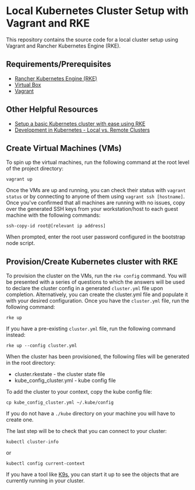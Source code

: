 # Local Kubernetes Cluster Setup with Vagrant and RKE
This repository contains the source code for a local cluster setup using Vagrant and Rancher Kubernetes Engine (RKE).

## Requirements/Prerequisites
- [Rancher Kubernetes Engine (RKE)](https://rancher.com/docs/rke/latest/en/installation/)
- [Virtual Box](https://www.virtualbox.org/wiki/Downloads)
- [Vagrant](https://www.vagrantup.com/docs/installation)

## Other Helpful Resources
- [Setup a basic Kubernetes cluster with ease using RKE](https://rancher.com/blog/2018/2018-09-26-setup-basic-kubernetes-cluster-with-ease-using-rke/)
- [Development in Kubernetes - Local vs. Remote Clusters](https://loft.sh/blog/development-in-kubernetes-local-vs-remote-clusters/)

## Create Virtual Machines (VMs)
To spin up the virtual machines, run the following command at the root level of the project directory:
```
vagrant up
```
Once the VMs are up and running, you can check their status with `vagrant status` or by connecting to anyone of them using `vagrant ssh [hostname]`. Once you've confirmed that all machines are running with no issues, copy over the generated SSH keys from your workstation/host to each guest machine with the following commands:
```
ssh-copy-id root@[relevant ip address]
```
When prompted, enter the root user password configured in the bootstrap node script.

## Provision/Create Kubernetes cluster with RKE
To provision the cluster on the VMs, run the `rke config` command. You will be presented with a series of questions to which the answers will be used to declare the cluster config in a generated `cluster.yml` file upon completion. Alternatively, you can create the cluster.yml file and populate it with your desired configuration. Once you have the `cluster.yml` file, run the following command:
```
rke up 
```
If you have a pre-existing `cluster.yml` file, run the following command instead:
```
rke up --config cluster.yml
```
When the cluster has been provisioned, the following files will be generated in the root directory:
- cluster.rkestate - the cluster state file 
- kube_config_cluster.yml - kube config file

To add the cluster to your context, copy the kube config file:
```
cp kube_config_cluster.yml ~/.kube/config
```
If you do not have a `./kube` directory on your machine you will have to create one. 

The last step will be to check that you can connect to your cluster:
```
kubectl cluster-info
```
or
```
kubectl config current-context
```
If you have a tool like [K9s](https://k9scli.io/), you can start it up to see the objects that are currently running in your cluster. 


